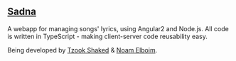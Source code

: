 ## [Sadna](https://sadna.herokuapp.com)
A webapp for managing songs' lyrics, using Angular2 and Node.js.
All code is written in TypeScript - making client-server code reusability easy.


Being developed by [Tzook Shaked](mailto:tzook10@gmail.com) & [Noam Elboim](mailto:noam.jane@gmail.com).
